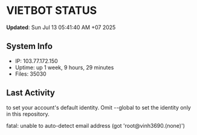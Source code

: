# VIETBOT STATUS
**Updated**: Sun Jul 13 05:41:40 AM +07 2025

## System Info
- IP: 103.77.172.150
- Uptime: up 1 week, 9 hours, 29 minutes
- Files: 35030

## Last Activity

to set your account's default identity.
Omit --global to set the identity only in this repository.

fatal: unable to auto-detect email address (got 'root@vinh3690.(none)')
